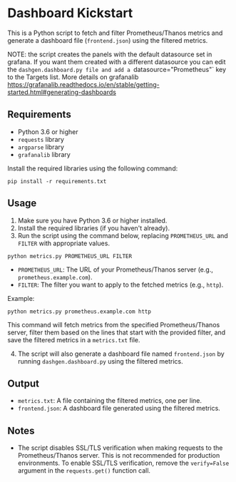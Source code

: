 # Dashboard Kickstart 

This is a Python script to fetch and filter Prometheus/Thanos metrics and generate a dashboard file (`frontend.json`) using the filtered metrics.

NOTE: the script creates the panels with the default datasource set in grafana. If you want them created with a different datasource you can edit the `dashgen.dashboard.py file and add a `datasource="Prometheus"` key to the Targets list. More details on grafanalib https://grafanalib.readthedocs.io/en/stable/getting-started.html#generating-dashboards
## Requirements

- Python 3.6 or higher
- `requests` library
- `argparse` library
- `grafanalib` library

Install the required libraries using the following command:

`pip install -r requirements.txt`

## Usage

1. Make sure you have Python 3.6 or higher installed.
2. Install the required libraries (if you haven't already).
3. Run the script using the command below, replacing `PROMETHEUS_URL` and `FILTER` with appropriate values.

`python metrics.py PROMETHEUS_URL FILTER`

- `PROMETHEUS_URL`: The URL of your Prometheus/Thanos server (e.g., `prometheus.example.com`).
- `FILTER`: The filter you want to apply to the fetched metrics (e.g., `http`).

Example:

`python metrics.py prometheus.example.com http`

This command will fetch metrics from the specified Prometheus/Thanos server, filter them based on the lines that start with the provided filter, and save the filtered metrics in a `metrics.txt` file.

4. The script will also generate a dashboard file named `frontend.json` by running `dashgen.dashboard.py` using the filtered metrics.

## Output

- `metrics.txt`: A file containing the filtered metrics, one per line.
- `frontend.json`: A dashboard file generated using the filtered metrics.

## Notes

- The script disables SSL/TLS verification when making requests to the Prometheus/Thanos server. This is not recommended for production environments. To enable SSL/TLS verification, remove the `verify=False` argument in the `requests.get()` function call.
